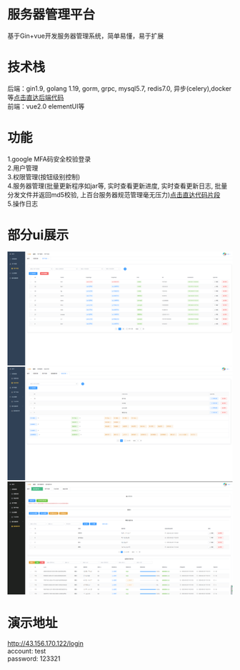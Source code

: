 # 服务器管理平台
基于Gin+vue开发服务器管理系统，简单易懂，易于扩展

# 技术栈
后端：gin1.9, golang 1.19, gorm, grpc, mysql5.7, redis7.0, 异步(celery),docker等[点击直达后端代码](https://github.com/Lxb921006/Gin-bms/tree/dev)   
前端：vue2.0 elementUI等 

# 功能
1.google MFA码安全校验登录  
2.用户管理  
3.权限管理(按钮级别控制)  
4.服务器管理(批量更新程序如jar等, 实时查看更新进度, 实时查看更新日志, 批量分发文件并返回md5校验, 上百台服务器规范管理毫无压力)[点击直达代码片段](https://github.com/Lxb921006/Vue-bms/tree/dev/src/views/assets)  
5.操作日志  

# 部分ui展示
![user](user.png)  
![perms](perms.png)  
![servers](servers.png)  

# 演示地址
http://43.156.170.122/login  
account: test  
password: 123321  